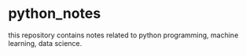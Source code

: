 # python_notes
this repository contains notes related to python programming, machine learning, data science.
